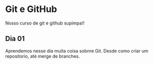 # Git e GitHub

Nosso curso de git e github supimpa!!

## Dia 01

Aprendemos nesse dia muita coisa sobnre Git.
Desde como criar um repositorio, até merge de branches.
